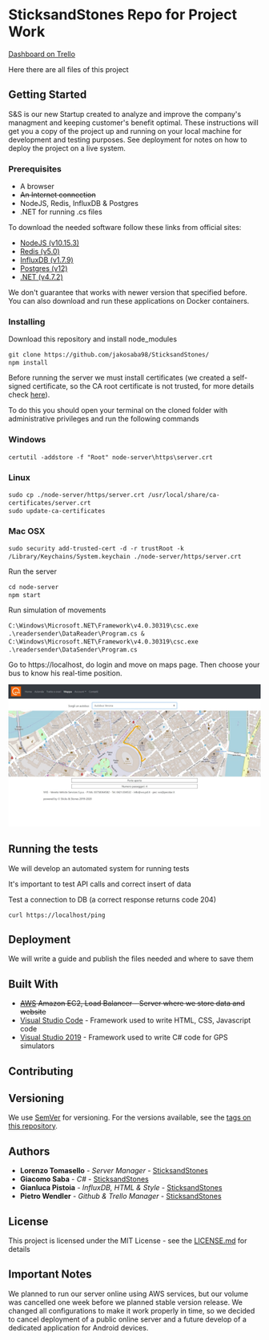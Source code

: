# SticksandStones Repo for Project Work
[Dashboard on Trello](https://trello.com/b/1Z6gDGxO/dam-ss)

Here there are all files of this project

## Getting Started
S&S is our new Startup created to analyze and improve the company's managment and keeping customer's benefit optimal.
These instructions will get you a copy of the project up and running on your local machine for development and testing purposes. See deployment for notes on how to deploy the project on a live system.

### Prerequisites

- A browser
- ~~An Internet connection~~
- NodeJS, Redis, InfluxDB & Postgres
- .NET for running .cs files

To download the needed software follow these links from official sites:
- [NodeJS (v10.15.3)](https://nodejs.org/en/download/)
- [Redis (v5.0)](https://redis.io/download)
- [InfluxDB (v1.7.9)](https://portal.influxdata.com/downloads/)
- [Postgres (v12)](https://www.postgresql.org/download/)
- [.NET (v4.7.2)](https://dotnet.microsoft.com/download/dotnet-framework)

We don't guarantee that works with newer version that specified before. You can also download and run these applications on Docker containers.

### Installing


Download this repository and install node_modules

```
git clone https://github.com/jakosaba98/SticksandStones/
npm install
```

Before running the server we must install certificates (we created a self-signed certificate, so the CA root certificate is not trusted, for more details check [here](https://letsencrypt.org/docs/certificates-for-localhost/)).

To do this you should open your terminal on the cloned folder with administrative privileges and run the following commands
### Windows
```
certutil -addstore -f "Root" node-server\https\server.crt
```
### Linux
```
sudo cp ./node-server/https/server.crt /usr/local/share/ca-certificates/server.crt
sudo update-ca-certificates
```
### Mac OSX
```
sudo security add-trusted-cert -d -r trustRoot -k /Library/Keychains/System.keychain ./node-server/https/server.crt
```
Run the server

```
cd node-server
npm start
```

Run simulation of movements

```
C:\Windows\Microsoft.NET\Framework\v4.0.30319\csc.exe .\readersender\DataReader\Program.cs &
C:\Windows\Microsoft.NET\Framework\v4.0.30319\csc.exe .\readersender\DataSender\Program.cs
```

Go to https://localhost, do login and move on maps page. Then choose your bus to know his real-time position.

![Screenshot of maps page](./node-server/static/html/images/screen_mappa.jpg)

## Running the tests

We will develop an automated system for running tests

It's important to test API calls and correct insert of data

Test a connection to DB (a correct response returns code 204)
```
curl https://localhost/ping
```

## Deployment

We will write a guide and publish the files needed and where to save them

## Built With

* ~~[AWS](https://aws.amazon.com) Amazon EC2, Load Balancer - Server where we store data and website~~
* [Visual Studio Code](https://code.visualstudio.com/) - Framework used to write HTML, CSS, Javascript code
* [Visual Studio 2019](https://visualstudio.microsoft.com/downloads/) - Framework used to write C# code for GPS simulators


## Contributing


## Versioning

We use [SemVer](http://semver.org/) for versioning. For the versions available, see the [tags on this repository](https://github.com/jakosaba98/SticksandStones/tags). 

## Authors

* **Lorenzo Tomasello** - *Server Manager* - [SticksandStones](https://github.com/ENSOO)
* **Giacomo Saba** - *C#* - [SticksandStones](https://github.com/jakosaba98)
* **Gianluca Pistoia** - *InfluxDB, HTML & Style* - [SticksandStones](https://github.com/gianlucapistoia)
* **Pietro Wendler** - *Github & Trello Manager* - [SticksandStones](https://github.com/PietroWendler)


## License

This project is licensed under the MIT License - see the [LICENSE.md](https://en.wikipedia.org/wiki/MIT_License) for details

## Important Notes

We planned to run our server online using AWS services, but our volume was cancelled one week before we planned stable version release. We changed all configurations to make it work properly in time, so we decided to cancel deployment of a public online server and a future develop of a dedicated application for Android devices.